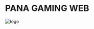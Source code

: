 <h1>PANA GAMING WEB</h1>

![logo](https://github.com/user-attachments/assets/104347a2-63c9-40f1-b15a-bbbff7019c18)
